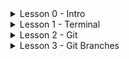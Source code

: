 <details>
  <summary>Lesson 0 - Intro</summary>
  
  <details>
    <summary>Video</summary>
  
    [![IMAGE ALT TEXT](http://img.youtube.com/vi/LlqjTVq6BzQ/0.jpg)](http://www.youtube.com/watch?v=LlqjTVq6BzQ)
  </details>
  <details>
    <summary>Hometask 1</summary>
    
    HW_1. The first part
    Linux terminal (GitBash) commands

    Нужно уметь делать все пункты задания.
    Куда и в каком виде отправлять задание - скажу позже.

    1) Посмотреть где я
    2) Создать папку
    3) Зайти в папку
    4) Создать 3 папки
    5) Зайти в любоую папку
    6) Создать 5 файлов (3 txt, 2 json)
    7) Создать 3 папки
    8. Вывести список содержимого папки
    9) + Открыть любой txt файл
    10) + написать туда что-нибудь, любой текст.
    11) + сохранить и выйти.
    12) Выйти из папки на уровень выше
    —
    13) переместить любые 2 файла, которые вы создали, в любую другую папку.
    14) скопировать любые 2 файла, которые вы создали, в любую другую папку.
    15) Найти файл по имени
    16) просмотреть содержимое в реальном времени (команда grep) изучите как она работает.
    17) вывести несколько первых строк из текстового файла
    18) вывести несколько последних строк из текстового файла
    19) просмотреть содержимое длинного файла (команда less) изучите как она работает.
    20) вывести дату и время
    =========

    Задание *
    1) Отправить http запрос на сервер.
    http://162.55.220.72:5005/terminal-hw-request
    2) Написать скрипт который выполнит автоматически пункты 3, 4, 5, 6, 7, 8, 13
  </details>
</details>

<details>
  <summary>Lesson 1 - Terminal</summary>
  
  [![IMAGE ALT TEXT](http://img.youtube.com/vi/07Ln46Y0Rik/0.jpg)](http://www.youtube.com/watch?v=07Ln46Y0Rik)
</details>

<details>
  <summary>Lesson 2 - Git</summary>
  
  [![IMAGE ALT TEXT](http://img.youtube.com/vi/Y_G04OcFXMA/0.jpg)](http://www.youtube.com/watch?v=Y_G04OcFXMA)
</details>

<details>
  <summary>Lesson 3 - Git Branches</summary>
  
  [![IMAGE ALT TEXT](http://img.youtube.com/vi/zkoys4jQra0/0.jpg)](http://www.youtube.com/watch?v=zkoys4jQra0)
</details>
